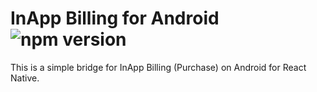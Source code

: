 InApp Billing for Android ![npm version](https://img.shields.io/npm/v/react-native-billing.svg)
=============
This is a simple bridge for InApp Billing (Purchase) on Android for React Native.
